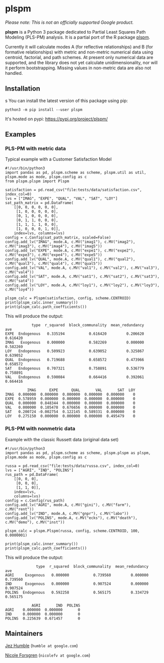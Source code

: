 # plspm

_Please note: This is not an officially supported Google product._

**plspm** is a Python 3 package dedicated to Partial Least Squares Path Modeling (PLS-PM) analysis. It is a partial port of the R package [plspm](https://github.com/gastonstat/plspm).

Currently it will calculate modes A (for reflective relationships) and B (for formative relationships) with metric and non-metric numerical data using centroid, factorial, and path schemes. At present only numerical data are supported, and the library does not yet calculate unidimensionality, nor will it perform bootstrapping. Missing values in  non-metric data are also not handled.

## Installation
s
You can install the latest version of this package using pip:

`python3 -m pip install --user plspm`

It's hosted on pypi: https://pypi.org/project/plspm/

## Examples

### PLS-PM with metric data

Typical example with a Customer Satisfaction Model

```
#!/usr/bin/python3
import pandas as pd, plspm.scheme as scheme, plspm.util as util, plspm.mode as mode, plspm.config as c
from plspm.plspm import Plspm

satisfaction = pd.read_csv("file:tests/data/satisfaction.csv", index_col=0)
lvs = ["IMAG", "EXPE", "QUAL", "VAL", "SAT", "LOY"]
sat_path_matrix = pd.DataFrame(
    [[0, 0, 0, 0, 0, 0],
     [1, 0, 0, 0, 0, 0],
     [0, 1, 0, 0, 0, 0],
     [0, 1, 1, 0, 0, 0],
     [1, 1, 1, 1, 0, 0],
     [1, 0, 0, 0, 1, 0]],
    index=lvs, columns=lvs)
config = c.Config(sat_path_matrix, scaled=False)
config.add_lv("IMAG", mode.A, c.MV("imag1"), c.MV("imag2"), c.MV("imag3"), c.MV("imag4"), c.MV("imag5"))
config.add_lv("EXPE", mode.A, c.MV("expe1"), c.MV("expe2"), c.MV("expe3"), c.MV("expe4"), c.MV("expe5"))
config.add_lv("QUAL", mode.A, c.MV("qual1"), c.MV("qual2"), c.MV("qual3"), c.MV("qual4"), c.MV("qual5"))
config.add_lv("VAL", mode.A, c.MV("val1"), c.MV("val2"), c.MV("val3"), c.MV("val4"))
config.add_lv("SAT", mode.A, c.MV("sat1"), c.MV("sat2"), c.MV("sat3"), c.MV("sat4"))
config.add_lv("LOY", mode.A, c.MV("loy1"), c.MV("loy2"), c.MV("loy3"), c.MV("loy4"))

plspm_calc = Plspm(satisfaction, config, scheme.CENTROID)
print(plspm_calc.inner_summary())
print(plspm_calc.path_coefficients())
```

This will produce the output:
```
            type  r_squared  block_communality  mean_redundancy       ave
EXPE  Endogenous   0.335194           0.616420         0.206620  0.616420
IMAG   Exogenous   0.000000           0.582269         0.000000  0.582269
LOY   Endogenous   0.509923           0.639052         0.325867  0.639052
QUAL  Endogenous   0.719688           0.658572         0.473966  0.658572
SAT   Endogenous   0.707321           0.758891         0.536779  0.758891
VAL   Endogenous   0.590084           0.664416         0.392061  0.664416

          IMAG      EXPE      QUAL       VAL       SAT  LOY
IMAG  0.000000  0.000000  0.000000  0.000000  0.000000    0
EXPE  0.578959  0.000000  0.000000  0.000000  0.000000    0
QUAL  0.000000  0.848344  0.000000  0.000000  0.000000    0
VAL   0.000000  0.105478  0.676656  0.000000  0.000000    0
SAT   0.200724 -0.002754  0.122145  0.589331  0.000000    0
LOY   0.275150  0.000000  0.000000  0.000000  0.495479    0
```

### PLS-PM with nonmetric data

Example with the classic Russett data (original data set)

```
#!/usr/bin/python3
import pandas as pd, plspm.scheme as scheme, plspm.plspm as plspm, plspm.mode as mode, plspm.config as c

russa = pd.read_csv("file:tests/data/russa.csv", index_col=0)
lvs = ["AGRI", "IND", "POLINS"]
rus_path = pd.DataFrame(
    [[0, 0, 0],
     [0, 0, 0],
     [1, 1, 0]],
    index=lvs,
    columns=lvs)
config = c.Config(rus_path)
config.add_lv("AGRI", mode.A, c.MV("gini"), c.MV("farm"), c.MV("rent"))
config.add_lv("IND", mode.A, c.MV("gnpr"), c.MV("labo"))
config.add_lv("POLINS", mode.A, c.MV("ecks"), c.MV("death"), c.MV("demo"), c.MV("inst"))

plspm_calc = plspm.Plspm(russa, config, scheme.CENTROID, 100, 0.0000001)

print(plspm_calc.inner_summary())
print(plspm_calc.path_coefficients())
```

This will produce the output:
```
              type  r_squared  block_communality  mean_redundancy       ave
AGRI     Exogenous   0.000000           0.739560         0.000000  0.739560
IND      Exogenous   0.000000           0.907524         0.000000  0.907524
POLINS  Endogenous   0.592258           0.565175         0.334729  0.565175

            AGRI       IND  POLINS
AGRI    0.000000  0.000000       0
IND     0.000000  0.000000       0
POLINS  0.225639  0.671457       0
```

## Maintainers

[Jez Humble](https://continuousdelivery.com/)
  (`humble at google.com`)
  
[Nicole Forsgren](https://nicolefv.com/)
  (`nicolefv at google.com`)
